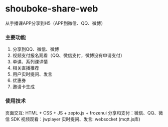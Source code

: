# shouboke-share-web
从手播课APP分享到H5（APP到微信、QQ、微博）

### 主要功能
1. 分享到QQ、微信、微博
2. 视频支付报名观看（QQ、微信支付，微博没有申请支付）
3. 单课、系列课详情
4. 相关直播推荐
5. 用户实时提问、发言
6. 优惠券
7. 邀请卡生成

### 使用技术

页面交互: HTML + CSS + JS + zepto.js + frozenui
分享和支付：微信、QQ、微信 SDK
视频观看：jwplayer
实时提问、发言: websocket (mqtt.js库)


